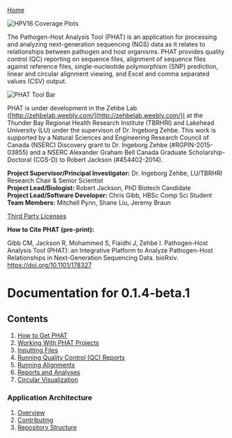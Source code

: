 [Home](https://chgibb.github.io/PHATDocs/)

![HPV16 Coverage Plots](https://chgibb.github.io//PHATDocs/docs/releases/0.1.0-beta.1/covHPV16white.png)

The Pathogen-Host Analysis Tool (PHAT) is an application for processing and analyzing next-generation sequencing (NGS) data as it relates to relationships between pathogen and host organisms. PHAT provides quality control (QC) reporting on sequence files, alignment of sequence files against reference files, single-nucleotide polymorphism (SNP) prediction, linear and circular alignment viewing, and Excel and comma separated values (CSV) output.

![PHAT Tool Bar](https://chgibb.github.io//PHATDocs/docs/releases/0.1.4-beta.1/PHATtoolbar.png)

PHAT is under development in the Zehbe Lab ([http://zehbelab.weebly.com/](http://zehbelab.weebly.com/)) at the Thunder Bay Regional Health Research Institute (TBRHRI) and Lakehead University (LU) under the supervison of Dr. Ingeborg Zehbe. This work is supported by a Natural Sciences and Engineering Research Council of Canada (NSERC) Discovery grant to Dr. Ingeborg Zehbe (#RGPIN-2015-03855) and a NSERC Alexander Graham Bell Canada Graduate Scholarship-Doctoral (CGS-D) to Robert Jackson (#454402-2014).

**Project Supervisor/Principal Investigator:** Dr. Ingeborg Zehbe, LU/TBRHRI Research Chair & Senior Scientist    
**Project Lead/Biologist:** Robert Jackson, PhD Biotech Candidate    
**Project Lead/Software Developer:** Chris Gibb, HBSc Comp Sci Student  
**Team Members:** Mitchell Pynn, Shane Liu, Jeremy Braun

[Third Party Licenses](https://chgibb.github.io/PHATDocs/docs/releases/0.1.4-beta.1/thirdParty)

**How to Cite PHAT (pre-print):**

Gibb CM, Jackson R, Mohammed S, Fiaidhi J, Zehbe I. Pathogen-Host Analysis Tool (PHAT): an Integrative Platform to Analyze Pathogen-Host Relationships in Next-Generation Sequencing Data. bioRxiv. https://doi.org/10.1101/178327

# Documentation for 0.1.4-beta.1
## Contents
1. [How to Get PHAT](https://chgibb.github.io/PHATDocs/docs/releases/0.1.4-beta.1/howToGetPHAT)
2. [Working With PHAT Projects](https://chgibb.github.io/PHATDocs/docs/releases/0.1.4-beta.1/projects)
3. [Inputting Files](https://chgibb.github.io/PHATDocs/docs/releases/0.1.4-beta.1/inputtingFiles)
4. [Running Quality Control (QC) Reports](https://chgibb.github.io/PHATDocs/docs/releases/0.1.4-beta.1/QCReports)
5. [Running Alignments](https://chgibb.github.io/PHATDocs/docs/releases/0.1.4-beta.1/runningAlignments)
6. [Reports and Analyses](https://chgibb.github.io/PHATDocs/docs/releases/0.1.4-beta.1/reportsAndAnalyses)
7. [Circular Visualization](https://chgibb.github.io/PHATDocs/docs/releases/0.1.4-beta.1/circularVisualization)

### Application Architecture
1. [Overview](https://chgibb.github.io/PHATDocs/docs/releases/0.1.4-beta.1/archOverview)
2. [Contributing](https://chgibb.github.io/PHATDocs/docs/releases/0.1.4-beta.1/contributingGuide)
3. [Repository Structure](https://chgibb.github.io/PHATDocs/docs/releases/0.1.4-beta.1/repoStructure)
